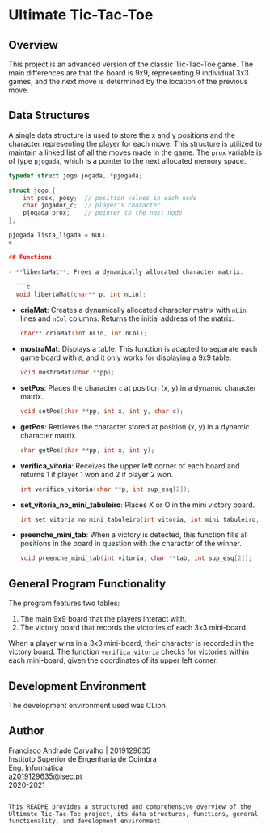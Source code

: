 
# Ultimate Tic-Tac-Toe

## Overview

This project is an advanced version of the classic Tic-Tac-Toe game. The main differences are that the board is 9x9, representing 9 individual 3x3 games, and the next move is determined by the location of the previous move.

## Data Structures

A single data structure is used to store the x and y positions and the character representing the player for each move. This structure is utilized to maintain a linked list of all the moves made in the game. The `prox` variable is of type `pjogada`, which is a pointer to the next allocated memory space.

```c
typedef struct jogo jogada, *pjogada;

struct jogo {
    int posx, posy;  // position values in each node
    char jogador_c;  // player's character
    pjogada prox;    // pointer to the next node
};

pjogada lista_ligada = NULL;
«

## Functions

- **libertaMat**: Frees a dynamically allocated character matrix.
  
  ```c
  void libertaMat(char** p, int nLin);
  ```

- **criaMat**: Creates a dynamically allocated character matrix with `nLin` lines and `nCol` columns. Returns the initial address of the matrix.
  
  ```c
  char** criaMat(int nLin, int nCol);
  ```

- **mostraMat**: Displays a table. This function is adapted to separate each game board with `@`, and it only works for displaying a 9x9 table.
  
  ```c
  void mostraMat(char **pp);
  ```

- **setPos**: Places the character `c` at position (x, y) in a dynamic character matrix.
  
  ```c
  void setPos(char **pp, int x, int y, char c);
  ```

- **getPos**: Retrieves the character stored at position (x, y) in a dynamic character matrix.
  
  ```c
  char getPos(char **pp, int x, int y);
  ```

- **verifica_vitoria**: Receives the upper left corner of each board and returns 1 if player 1 won and 2 if player 2 won.
  
  ```c
  int verifica_vitoria(char **p, int sup_esq[2]);
  ```

- **set_vitoria_no_mini_tabuleiro**: Places X or O in the mini victory board.
  
  ```c
  int set_vitoria_no_mini_tabuleiro(int vitoria, int mini_tabuleiro, char **tabuleiro_vitoria);
  ```

- **preenche_mini_tab**: When a victory is detected, this function fills all positions in the board in question with the character of the winner.
  
  ```c
  void preenche_mini_tab(int vitoria, char **tab, int sup_esq[2]);
  ```

## General Program Functionality

The program features two tables:
1. The main 9x9 board that the players interact with.
2. The victory board that records the victories of each 3x3 mini-board.

When a player wins in a 3x3 mini-board, their character is recorded in the victory board. The function `verifica_vitoria` checks for victories within each mini-board, given the coordinates of its upper left corner.

## Development Environment

The development environment used was CLion.

## Author

Francisco Andrade Carvalho | 2019129635  
Instituto Superior de Engenharia de Coimbra  
Eng. Informática  
a2019129635@isec.pt  
2020-2021
```

This README provides a structured and comprehensive overview of the Ultimate Tic-Tac-Toe project, its data structures, functions, general functionality, and development environment.
